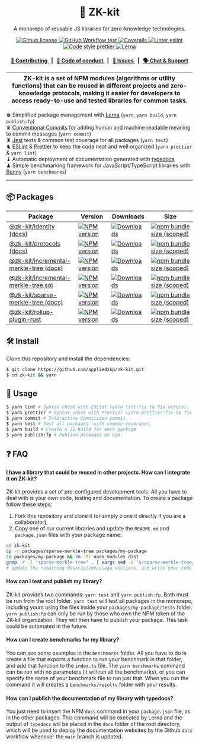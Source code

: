 <p align="center">
    <h1 align="center">
        🧰 ZK-kit
    </h1>
    <p align="center">A monorepo of reusable JS libraries for zero-knowledge technologies.</p>
</p>

<p align="center">
    <a href="https://github.com/appliedzkp/zk-kit/blob/main/LICENSE">
        <img alt="Github license" src="https://img.shields.io/github/license/appliedzkp/zk-kit.svg?style=flat-square">
    </a>
    <a href="https://github.com/appliedzkp/zk-kit/actions?query=workflow%3Atest">
        <img alt="GitHub Workflow test" src="https://img.shields.io/github/workflow/status/appliedzkp/zk-kit/test?label=test&style=flat-square&logo=github">
    </a>
    <a href="https://coveralls.io/github/appliedzkp/zk-kit">
        <img alt="Coveralls" src="https://img.shields.io/coveralls/github/appliedzkp/zk-kit?style=flat-square&logo=coveralls">
    </a>
    <a href="https://eslint.org/">
        <img alt="Linter eslint" src="https://img.shields.io/badge/linter-eslint-8080f2?style=flat-square&logo=eslint">
    </a>
    <a href="https://prettier.io/">
        <img alt="Code style prettier" src="https://img.shields.io/badge/code%20style-prettier-f8bc45?style=flat-square&logo=prettier">
    </a>
    <a href="https://lerna.js.org/">
        <img alt="Lerna" src="https://img.shields.io/badge/maintained%20with-lerna-8f6899.svg?style=flat-square">
    </a>
</p>

<div align="center">
    <h4>
        <a href="/CONTRIBUTING.md">
            👥 Contributing
        </a>
        <span>&nbsp;&nbsp;|&nbsp;&nbsp;</span>
        <a href="/CODE_OF_CONDUCT.md">
            🤝 Code of conduct
        </a>
        <span>&nbsp;&nbsp;|&nbsp;&nbsp;</span>
        <a href="https://github.com/appliedzkp/zk-kit/issues/new/choose">
            🔎 Issues
        </a>
        <span>&nbsp;&nbsp;|&nbsp;&nbsp;</span>
        <a href="https://discord.gg/9B9WgGP6YM">
            🗣️ Chat &amp; Support
        </a>
    </h4>
</div>

| ZK-kit is a set of NPM modules (algorithms or utility functions) that can be reused in different projects and zero-knowledge protocols, making it easier for developers to access ready-to-use and tested libraries for common tasks. |
| ------------------------------------------------------------------------------------------------------------------------------------------------------------------------------------------------------------------------------------- |

♚ Simplified package management with [Lerna](https://lerna.js.org/) (`yarn`, `yarn build`, `yarn publish:fp`)\
♛ [Conventional Commits](https://www.conventionalcommits.org) for adding human and machine readable meaning to commit messages (`yarn commit`)\
♜ [Jest](https://jestjs.io/) tests & common test coverage for all packages (`yarn test`)\
♞ [ESLint](https://eslint.org/) & [Prettier](https://prettier.io/) to keep the code neat and well organized (`yarn prettier` & `yarn lint`)\
♝ Automatic deployment of documentation generated with [typedocs](https://typedoc.org/)\
♟ Simple benchmarking framework for JavaScript/TypeScript libraries with [Benny](https://github.com/caderek/benny) (`yarn benchmarks`)

---

## 📦 Packages

<table>
    <th>Package</th>
    <th>Version</th>
    <th>Downloads</th>
    <th>Size</th>
    <tbody>
        <tr>
            <td>
                <a href="https://github.com/appliedzkp/zk-kit/tree/main/packages/identity">
                    @zk-kit/identity
                </a>
                 <a href="https://appliedzkp.github.io/zk-kit/identity">
                    (docs)
                </a>
            </td>
            <td>
                <!-- NPM version -->
                <a href="https://npmjs.org/package/@zk-kit/identity">
                    <img src="https://img.shields.io/npm/v/@zk-kit/identity.svg?style=flat-square" alt="NPM version" />
                </a>
            </td>
            <td>
                <!-- Downloads -->
                <a href="https://npmjs.org/package/@zk-kit/identity">
                    <img src="https://img.shields.io/npm/dm/@zk-kit/identity.svg?style=flat-square" alt="Downloads" />
                </a>
            </td>
            <td>
                <!-- Size -->
                <a href="https://bundlephobia.com/package/@zk-kit/identity">
                    <img src="https://img.shields.io/bundlephobia/minzip/@zk-kit/identity" alt="npm bundle size (scoped)" />
                </a>
            </td>
        </tr>
        <tr>
            <td>
                <a href="https://github.com/appliedzkp/zk-kit/tree/main/packages/protocols">
                    @zk-kit/protocols
                </a>
                 <a href="https://appliedzkp.github.io/zk-kit/protocols">
                    (docs)
                </a>
            </td>
            <td>
                <!-- NPM version -->
                <a href="https://npmjs.org/package/@zk-kit/protocols">
                    <img src="https://img.shields.io/npm/v/@zk-kit/protocols.svg?style=flat-square" alt="NPM version" />
                </a>
            </td>
            <td>
                <!-- Downloads -->
                <a href="https://npmjs.org/package/@zk-kit/protocols">
                    <img src="https://img.shields.io/npm/dm/@zk-kit/protocols.svg?style=flat-square" alt="Downloads" />
                </a>
            </td>
            <td>
                <!-- Size -->
                <a href="https://bundlephobia.com/package/@zk-kit/protocols">
                    <img src="https://img.shields.io/bundlephobia/minzip/@zk-kit/protocols" alt="npm bundle size (scoped)" />
                </a>
            </td>
        </tr>
        <tr>
            <td>
                <a href="https://github.com/appliedzkp/zk-kit/tree/main/packages/incremental-merkle-tree">
                    @zk-kit/incremental-merkle-tree
                </a>
                 <a href="https://appliedzkp.github.io/zk-kit/incremental-merkle-tree">
                    (docs)
                </a>
            </td>
            <td>
                <!-- NPM version -->
                <a href="https://npmjs.org/package/@zk-kit/incremental-merkle-tree">
                    <img src="https://img.shields.io/npm/v/@zk-kit/incremental-merkle-tree.svg?style=flat-square" alt="NPM version" />
                </a>
            </td>
            <td>
                <!-- Downloads -->
                <a href="https://npmjs.org/package/@zk-kit/incremental-merkle-tree">
                    <img src="https://img.shields.io/npm/dm/@zk-kit/incremental-merkle-tree.svg?style=flat-square" alt="Downloads" />
                </a>
            </td>
            <td>
                <!-- Size -->
                <a href="https://bundlephobia.com/package/@zk-kit/incremental-merkle-tree">
                    <img src="https://img.shields.io/bundlephobia/minzip/@zk-kit/incremental-merkle-tree" alt="npm bundle size (scoped)" />
                </a>
            </td>
        </tr>
        <tr>
            <td>
                <a href="https://github.com/appliedzkp/zk-kit/tree/main/packages/incremental-merkle-tree.sol">
                    @zk-kit/incremental-merkle-tree.sol
                </a>
            </td>
            <td>
                <!-- NPM version -->
                <a href="https://npmjs.org/package/@zk-kit/incremental-merkle-tree.sol">
                    <img src="https://img.shields.io/npm/v/@zk-kit/incremental-merkle-tree.sol.svg?style=flat-square" alt="NPM version" />
                </a>
            </td>
            <td>
                <!-- Downloads -->
                <a href="https://npmjs.org/package/@zk-kit/incremental-merkle-tree.sol">
                    <img src="https://img.shields.io/npm/dm/@zk-kit/incremental-merkle-tree.sol.svg?style=flat-square" alt="Downloads" />
                </a>
            </td>
            <td>
                <!-- Size -->
                <a href="https://bundlephobia.com/package/@zk-kit/incremental-merkle-tree.sol">
                    <img src="https://img.shields.io/bundlephobia/minzip/@zk-kit/incremental-merkle-tree.sol" alt="npm bundle size (scoped)" />
                </a>
            </td>
        </tr>
        <tr>
            <td>
                <a href="https://github.com/appliedzkp/zk-kit/tree/main/packages/sparse-merkle-tree">
                    @zk-kit/sparse-merkle-tree
                </a>
                 <a href="https://appliedzkp.github.io/zk-kit/sparse-merkle-tree">
                    (docs)
                </a>
            </td>
            <td>
                <!-- NPM version -->
                <a href="https://npmjs.org/package/@zk-kit/sparse-merkle-tree">
                    <img src="https://img.shields.io/npm/v/@zk-kit/sparse-merkle-tree.svg?style=flat-square" alt="NPM version" />
                </a>
            </td>
            <td>
                <!-- Downloads -->
                <a href="https://npmjs.org/package/@zk-kit/sparse-merkle-tree">
                    <img src="https://img.shields.io/npm/dm/@zk-kit/sparse-merkle-tree.svg?style=flat-square" alt="Downloads" />
                </a>
            </td>
            <td>
                <!-- Size -->
                <a href="https://bundlephobia.com/package/@zk-kit/sparse-merkle-tree">
                    <img src="https://img.shields.io/bundlephobia/minzip/@zk-kit/sparse-merkle-tree" alt="npm bundle size (scoped)" />
                </a>
            </td>
        </tr>
        <tr>
            <td>
                <a href="https://github.com/appliedzkp/zk-kit/tree/main/packages/rollup-plugin-rust">
                    @zk-kit/rollup-plugin-rust
                </a>
            </td>
            <td>
                <!-- NPM version -->
                <a href="https://npmjs.org/package/@zk-kit/rollup-plugin-rust">
                    <img src="https://img.shields.io/npm/v/@zk-kit/rollup-plugin-rust.svg?style=flat-square" alt="NPM version" />
                </a>
            </td>
            <td>
                <!-- Downloads -->
                <a href="https://npmjs.org/package/@zk-kit/rollup-plugin-rust">
                    <img src="https://img.shields.io/npm/dm/@zk-kit/rollup-plugin-rust.svg?style=flat-square" alt="Downloads" />
                </a>
            </td>
            <td>
                <!-- Size -->
                <a href="https://bundlephobia.com/package/@zk-kit/rollup-plugin-rust">
                    <img src="https://img.shields.io/bundlephobia/minzip/@zk-kit/rollup-plugin-rust" alt="npm bundle size (scoped)" />
                </a>
            </td>
        </tr>
    <tbody>
</table>

## 🛠 Install

Clone this repository and install the dependencies:

```bash
$ git clone https://github.com/appliedzkp/zk-kit.git
$ cd zk-kit && yarn
```

## 📜 Usage

```bash
$ yarn lint # Syntax check with ESLint (yarn lint:fix to fix errors).
$ yarn prettier # Syntax check with Prettier (yarn prettier:fix to fix errors).
$ yarn commit # Interactive Commitizen commit.
$ yarn test # Test all packages (with common coverage).
$ yarn build # Create a JS build for each package.
$ yarn publish:fp # Publish packages on npm.
```

## ❓ FAQ

#### I have a library that could be reused in other projects. How can I integrate it on ZK-kit?

ZK-kit provides a set of pre-configured development tools. All you have to deal with is your own code, testing and documentation. To create a package follow these steps:

1. Fork this repository and clone it (or simply clone it directly if you are a collaborator),
2. Copy one of our current libraries and update the `README.md` and `package.json` files with your package name:

```bash
cd zk-kit
cp -r packages/sparse-merkle-tree packages/my-package
cd packages/my-package && rm -fr node_modules dist
grep -r -l "sparse-merkle-tree" . | xargs sed -i 's/sparse-merkle-tree/my-package/'
# Update the remaining description/usage sections, and write your code in the src & tests folders!
```

#### How can I test and publish my library?

ZK-kit provides two commands: `yarn test` and `yarn publish:fp`. Both must be run from the root folder. `yarn test` will test all packages in the monorepo, including yours using the files inside your `packages/my-package/tests` folder. `yarn publish:fp` can only be run by those who own the NPM token of the ZK-kit organization. They will then have to publish your package. This task could be automated in the future.

#### How can I create benchmarks for my library?

You can see some examples in the `benchmarks` folder. All you have to do is create a file that exports a function to run your benchmark in that folder, and add that function to the `index.ts` file. The `yarn benchmarks` command can be run with no parameters (it will run all the benchmarks), or you can specify the name of your benchmark file to run just that. When you run the command it will creates a `benchmarks/results` folder with your results.

#### How can I publish the documentation of my library with typedocs?

You just need to insert the NPM `docs` command in your `package.json` file, as in the other packages. This command will be executed by Lerna and the output of `typedocs` will be placed in the `docs` folder of the root directory, which will be used to deploy the documentation websites by the Github `docs` workflow whenever the `main` branch is updated.
